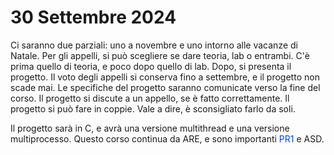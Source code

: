# 30 Settembre 2024

Ci saranno due parziali: uno a novembre e uno intorno alle vacanze di Natale.
Per gli appelli, si può scegliere se dare teoria, lab o entrambi. C'è prima quello di teoria, e poco dopo quello di lab. Dopo, si presenta il progetto.
Il voto degli appelli si conserva fino a settembre, e il progetto non scade mai.
Le specifiche del progetto saranno comunicate verso la fine del corso.
Il progetto si discute a un appello, se è fatto correttamente.
Il progetto si può fare in coppie. Vale a dire, è sconsigliato farlo da soli.

Il progetto sarà in C, e avrà una versione multithread e una versione multiprocesso.
Questo corso continua da ARE, e sono importanti <font color="#0044FF">PR1</font> e ASD.